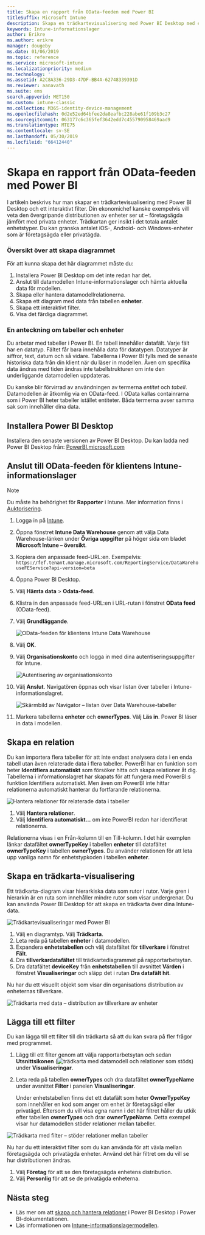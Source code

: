 ```yaml
---
title: Skapa en rapport från OData-feeden med Power BI
titleSuffix: Microsoft Intune
description: Skapa en trädkartevisualisering med Power BI Desktop med ett interaktivt filter från API:t för Intune-informationslager.
keywords: Intune-informationslager
author: Erikre
ms.author: erikre
manager: dougeby
ms.date: 01/06/2019
ms.topic: reference
ms.service: microsoft-intune
ms.localizationpriority: medium
ms.technology: ''
ms.assetid: A2C8A336-29D3-47DF-BB4A-62748339391D
ms.reviewer: aanavath
ms.suite: ems
search.appverid: MET150
ms.custom: intune-classic
ms.collection: M365-identity-device-management
ms.openlocfilehash: 0d2e52ed64bfee2da8eafbc228abe61f109b3c27
ms.sourcegitcommit: 063177c6c365fef3642edd7c455790958469aad9
ms.translationtype: MTE75
ms.contentlocale: sv-SE
ms.lasthandoff: 05/30/2019
ms.locfileid: "66412440"
---
```

# <a name="create-a-report-from-the-odata-feed-with-power-bi"></a>Skapa en rapport från OData-feeden med Power BI

I artikeln beskrivs hur man skapar en trädkartevisualisering med Power BI Desktop och ett interaktivt filter. Din ekonomichef kanske exempelvis vill veta den övergripande distributionen av enheter ser ut – företagsägda jämfört med privata enheter. Trädkartan ger insikt i det totala antalet enhetstyper. Du kan granska antalet iOS-, Android- och Windows-enheter som är företagsägda eller privatägda.

### <a name="overview-of-creating-the-chart"></a>Översikt över att skapa diagrammet

För att kunna skapa det här diagrammet måste du:
1. Installera Power BI Desktop om det inte redan har det.
2. Anslut till datamodellen Intune-informationslager och hämta aktuella data för modellen.
3. Skapa eller hantera datamodellrelationerna.
4. Skapa ett diagram med data från tabellen **enheter**.
5. Skapa ett interaktivt filter.
6. Visa det färdiga diagrammet.

### <a name="a-note-about-tables-and-entities"></a>En anteckning om tabeller och enheter

Du arbetar med tabeller i Power BI. En tabell innehåller datafält. Varje fält har en datatyp. Fältet får bara innehålla data för datatypen. Datatyper är siffror, text, datum och så vidare. Tabellerna i Power BI fylls med de senaste historiska data från din klient när du läser in modellen. Även om specifika data ändras med tiden ändras inte tabellstrukturen om inte den underliggande datamodellen uppdateras.

Du kanske blir förvirrad av användningen av termerna _entitet_ och _tabell_. Datamodellen är åtkomlig via en OData-feed. I OData kallas containrarna som i Power BI heter tabeller istället entiteter. Båda termerna avser samma sak som innehåller dina data.

## <a name="install-power-bi-desktop"></a>Installera Power BI Desktop

Installera den senaste versionen av Power BI Desktop. Du kan ladda ned Power BI Desktop från: [PowerBI.microsoft.com](https://powerbi.microsoft.com/desktop)

## <a name="connect-to-the-odata-feed-for-the-intune-data-warehouse-for-your-tenant"></a>Anslut till OData-feeden för klientens Intune-informationslager

> [!Note]  
> Du måste ha behörighet för **Rapporter** i Intune. Mer information finns i [Auktorisering](reports-api-url.md).

1. Logga in på [Intune](https://go.microsoft.com/fwlink/?linkid=2090973).
3. Öppna fönstret **Intune Data Warehouse** genom att välja Data Warehouse-länken under **Övriga uppgifter** på höger sida om bladet **Microsoft Intune – översikt**.
4. Kopiera den anpassade feed-URL:en. Exempelvis: `https://fef.tenant.manage.microsoft.com/ReportingService/DataWarehouseFEService?api-version=beta`
1. Öppna Power BI Desktop.
2. Välj **Hämta data** > **Odata-feed**.
3. Klistra in den anpassade feed-URL:en i URL-rutan i fönstret **OData feed** (OData-feed).
4. Välj **Grundläggande**.

    ![OData-feeden för klientens Intune Data Warehouse](media/reports-create-01-odatafeed.png)

9. Välj **OK**.
10. Välj **Organisationskonto** och logga in med dina autentiseringsuppgifter för Intune.

    ![Autentisering av organisationskonto](media/reports-create-02-org-account.png)

11. Välj **Anslut**. Navigatören öppnas och visar listan över tabeller i Intune-informationslagret.

    ![Skärmbild av Navigator – listan över Data Warehouse-tabeller](media/reports-create-02-loadentities.png)

12. Markera tabellerna **enheter** och **ownerTypes**.  Välj **Läs in**. Power BI läser in data i modellen.

## <a name="create-a-relationship"></a>Skapa en relation

Du kan importera flera tabeller för att inte endast analysera data i en enda tabell utan även relaterade data i flera tabeller.  PowerBI har en funktion som heter **Identifiera automatiskt** som försöker hitta och skapa relationer åt dig. Tabellerna i informationslagret har skapats för att fungera med PowerBI:s funktion Identifiera automatiskt. Men även om PowerBI inte hittar relationerna automatiskt hanterar du fortfarande relationerna.

![Hantera relationer för relaterade data i tabeller](media/reports-create-03-managerelationships.png)

1. Välj **Hantera relationer**.
2. Välj **Identifiera automatiskt...** om inte PowerBI redan har identifierat relationerna.

Relationerna visas i en Från-kolumn till en Till-kolumn. I det här exemplen länkar datafältet **ownerTypeKey** i tabellen **enheter** till datafältet **ownerTypeKey** i tabellen **ownerTypes**. Du använder relationen för att leta upp vanliga namn för enhetstypkoden i tabellen **enheter**.

## <a name="create-a-treemap-visualization"></a>Skapa en trädkarta-visualisering

Ett trädkarta-diagram visar hierarkiska data som rutor i rutor. Varje gren i hierarkin är en ruta som innehåller mindre rutor som visar undergrenar. Du kan använda Power BI Desktop för att skapa en trädkarta över dina Intune-data.

![Trädkartevisualiseringar med Power BI](media/reports-create-03-treemap.png)

1. Välj en diagramtyp. Välj **Trädkarta**.
2. Leta reda på tabellen **enheter** i datamodellen.
3. Expandera **enhetstabellen** och välj datafältet för **tillverkare** i fönstret **Fält**.
4. Dra **tillverkardatafältet** till trädkartediagrammet på rapportarbetsytan.
5. Dra datafältet **deviceKey** från **enhetstabellen** till avsnittet **Värden** i fönstret **Visualiseringar** och släpp det i rutan **Dra datafält hit**.  

Nu har du ett visuellt objekt som visar din organisations distribution av enheternas tillverkare.

![Trädkarta med data – distribution av tillverkare av enheter](media/reports-create-06-treemapwdata.png)

## <a name="add-a-filter"></a>Lägga till ett filter

Du kan lägga till ett filter till din trädkarta så att du kan svara på fler frågor med programmet.


1. Lägg till ett filter genom att välja rapportarbetsytan och sedan **Utsnittsikonen** (![trädkarta med datamodell och relationer som stöds](media/reports-create-slicer.png)) under **Visualiseringar**.
2. Leta reda på tabellen **ownerTypes** och dra datafältet **ownerTypeName** under avsnittet **Filter** i panelen **Visualiseringar**.  

   Under enhetstabellen finns det ett datafält som heter **OwnerTypeKey** som innehåller en kod som anger om enhet är företagsägd eller privatägd. Eftersom du vill visa egna namn i det här filtret håller du utkik efter tabellen **ownerTypes** och drar **ownerTypeName**. Detta exempel visar hur datamodellen stöder relationer mellan tabeller.

![Trädkarta med filter – stöder relationer mellan tabeller](media/reports-create-08_ownertype.png)

Nu har du ett interaktivt filter som du kan använda för att växla mellan företagsägda och privatägda enheter. Använd det här filtret om du vill se hur distributionen ändras.

1. Välj **Företag** för att se den företagsägda enhetens distribution.
2. Välj **Personlig** för att se de privatägda enheterna.

## <a name="next-steps"></a>Nästa steg

 - Läs mer om att [skapa och hantera relationer](https://powerbi.microsoft.com/documentation/powerbi-desktop-create-and-manage-relationships/) i Power BI Desktop i Power BI-dokumentationen.
 - Läs informationen om [Intune-informationslagermodellen](https://docs.microsoft.com/intune/reports-ref-data-model).
